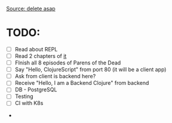 [Source: delete asap](https://docs.google.com/document/d/1WJAk6iOF9-p_oI_3BIixNjGZSgIWYwvCZUFv7dBvc1w/edit)


# TODO: 
- [ ] Read about REPL
- [ ] Read 2 chapters of [it](https://www.braveclojure.com/getting-started/)
- [ ] FInish all 8 episodes of Parens of the Dead
- [ ] Say "Hello, ClojureScript" from port 80 (it will be a client app)
- [ ] Ask from client is backend here?
- [ ] Receive "Hello, I am a Backend Clojure" from backend
- [ ] DB - PostgreSQL
- [ ] Testing
- [ ] CI with K8s
- 
